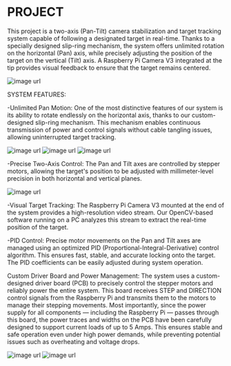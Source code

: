 # PROJECT


This project is a two-axis (Pan-Tilt) camera stabilization and target tracking system capable of following a designated target in real-time. Thanks to a specially designed slip-ring mechanism, the system offers unlimited rotation on the horizontal (Pan) axis, while precisely adjusting the position of the target on the vertical (Tilt) axis. A Raspberry Pi Camera V3 integrated at the tip provides visual feedback to ensure that the target remains centered.


![image url](https://github.com/HalitKosemen/PROJECT/blob/d9289fabf4380c663ba8a7aae9603ce741dd4197/PROJECT/blok_diagram.JPG)




SYSTEM FEATURES:

-Unlimited Pan Motion: One of the most distinctive features of our system is its ability to rotate endlessly on the horizontal axis, thanks to our custom-designed slip-ring mechanism. This mechanism enables continuous transmission of power and control signals without cable tangling issues, allowing uninterrupted target tracking.

![image url](https://github.com/HalitKosemen/PROJECT/blob/edfb45e45943161daf13d053ba86be82c9e8b0fc/PROJECT/slipring.JPG)
![image url](https://github.com/HalitKosemen/PROJECT/blob/edfb45e45943161daf13d053ba86be82c9e8b0fc/PROJECT/slip_ring2.jpg)
![image url](https://github.com/HalitKosemen/PROJECT/blob/edfb45e45943161daf13d053ba86be82c9e8b0fc/PROJECT/ring.JPG)

-Precise Two-Axis Control: The Pan and Tilt axes are controlled by stepper motors, allowing the target's position to be adjusted with millimeter-level precision in both horizontal and vertical planes.

![image url](https://github.com/HalitKosemen/PROJECT/blob/edfb45e45943161daf13d053ba86be82c9e8b0fc/PROJECT/top.JPG)

-Visual Target Tracking: The Raspberry Pi Camera V3 mounted at the end of the system provides a high-resolution video stream. Our OpenCV-based software running on a PC analyzes this stream to extract the real-time position of the target.


-PID Control: Precise motor movements on the Pan and Tilt axes are managed using an optimized PID (Proportional-Integral-Derivative) control algorithm. This ensures fast, stable, and accurate locking onto the target. The PID coefficients can be easily adjusted during system operation.


Custom Driver Board and Power Management: The system uses a custom-designed driver board (PCB) to precisely control the stepper motors and reliably power the entire system. This board receives STEP and DIRECTION control signals from the Raspberry Pi and transmits them to the motors to manage their stepping movements.
Most importantly, since the power supply for all components — including the Raspberry Pi — passes through this board, the power traces and widths on the PCB have been carefully designed to support current loads of up to 5 Amps.
This ensures stable and safe operation even under high power demands, while preventing potential issues such as overheating and voltage drops.

![image url](https://github.com/HalitKosemen/PROJECT/blob/3179402857f6a7a159d1b50bbcf4538313963cb2/PROJECT/pcb.JPG)
![image url](https://github.com/HalitKosemen/PROJECT/blob/3179402857f6a7a159d1b50bbcf4538313963cb2/PROJECT/5amper.JPG)
